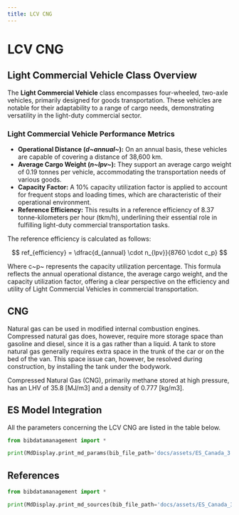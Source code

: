 ```yaml
---
title: LCV CNG
---
```


# LCV CNG

## Light Commercial Vehicle Class Overview

The **Light Commercial Vehicle** class encompasses four-wheeled,
two-axle vehicles, primarily designed for goods transportation. These
vehicles are notable for their adaptability to a range of cargo needs,
demonstrating versatility in the light-duty commercial sector.

### Light Commercial Vehicle Performance Metrics

- **Operational Distance (*d~annual~*):** On an
  annual basis, these vehicles are capable of covering a distance of
  38,600 km.
- **Average Cargo Weight (*n~lpv~*):** They support an
  average cargo weight of 0.19 tonnes per vehicle, accommodating the
  transportation needs of various goods.
- **Capacity Factor:** A 10% capacity utilization factor is applied to
  account for frequent stops and loading times, which are
  characteristic of their operational environment.
- **Reference Efficiency:** This results in a reference efficiency of
  8.37 tonne-kilometers per hour (tkm/h), underlining their essential
  role in fulfilling light-duty commercial transportation tasks.

The reference efficiency is calculated as follows:

$$
ref_{efficiency} = \dfrac{d_{annual} \cdot n_{lpv}}{8760 \cdot c_p}
$$

Where c~p~ represents the capacity utilization percentage.
This formula reflects the annual operational distance, the average cargo
weight, and the capacity utilization factor, offering a clear
perspective on the efficiency and utility of Light Commercial Vehicles
in commercial transportation.

## CNG

Natural gas can be used in modified internal combustion engines.
Compressed natural gas does, however, require more storage space than
gasoline and diesel, since it is a gas rather than a liquid. A tank to
store natural gas generally requires extra space in the trunk of the car
or on the bed of the van. This space issue can, however, be resolved
during construction, by installing the tank under the bodywork.

Compressed Natural Gas (CNG), primarily methane stored at high pressure,
has an LHV of 35.8 \[MJ/m3\] and a density of 0.777 \[kg/m3\].

## ES Model Integration

All the parameters concerning the LCV CNG are listed in the table below.

```python exec="on"
from bibdatamanagement import *

print(MdDisplay.print_md_params(bib_file_path='docs/assets/ES_Canada_3.bib',filter_entry='LCV_CNG'))
```

## References

```python exec="on"
from bibdatamanagement import *

print(MdDisplay.print_md_sources(bib_file_path='docs/assets/ES_Canada_3.bib',filter_entry='LCV_CNG'))
```
